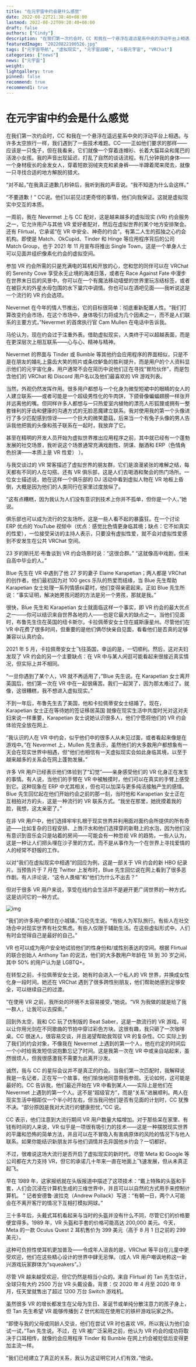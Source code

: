 ```yaml
---
title: "在元宇宙中约会是什么感觉"
date: 2022-08-22T21:38:40+08:00
lastmod: 2022-08-22T09:20:40+08:00
draft: false
authors: ["Cindy"]
description: "在我们第一次约会时，CC 和我在一个悬浮在遥远星系中央的浮动平台上相遇。与许多太空旅行一样，我们遇到了一些技术难题。CC——正如他们要求的那样——应该是一只兔子，但在我看来，它们就像一个穿着连帽衫、长着大猫耳朵和尾巴的活泼小女孩。"
featuredImage: "20220822100526.jpg"
tags: ["元宇宙导航", "虚拟现实", "元宇宙战略", "斗极元宇宙", "VRChat"]
categories: ["news"]
news: ["元宇宙"]
weight: 
lightgallery: true
pinned: false
recommend: true
recommend1: true
---
```


# 在元宇宙中约会是什么感觉

在我们第一次约会时，CC 和我在一个悬浮在遥远星系中央的浮动平台上相遇。与许多太空旅行一样，我们遇到了一些技术难题。CC——正如他们要求的那样——应该是一只兔子，但在我看来，它们就像一个穿着连帽衫、长着大猫耳朵和尾巴的活泼小女孩。我的声音出现延迟，打乱了自然的谈话流程。有几分钟我的身体——一个身材瘦长的金发女人，穿着短款羽绒夹克和紧身裤——半蹲着爬来爬去，就像一只寻找合适的地方解脱的猎犬。

“对不起，”在我真正道歉几秒钟后，我听到我的声音说。“我不知道为什么会这样。”

“不要道歉！” CC说。他们以前见过更奇怪的事情，他们向我保证。这就是虚拟现实中交互的本质。

一周前，我在 Nevermet 上与 CC 配对，这是越来越多的虚拟现实 (VR) 约会服务之一，它允许用户与其他 VR 爱好者配对，然后在虚拟世界的某个地方安排聚会。还有 Flirtual，它承诺“在 VR 中安全、神奇的约会”。有第二人生的孤独之心约会机构。即使是 Match、OkCupid、Tinder 和 Hinge 等应用程序背后的公司 Match Group，也于 2021 年 11 月宣布将推出 Single Town，这是一个单身人士可以见面并组织像素化约会的虚拟空间。

参加 VR 约会所需的只是充满电的耳机和开放的心，您和您的同伴可以在 VRChat 的 Serenity Cove 享受永无止境的海滩日落，或者在 Race Against Fate 中漫步在世界末日后的风景中。你可以在一个有魔法移动墙壁的世界里玩冻结标签，或者在被巨大的外星水母包围的水下巢穴中调情。你也可以在酒吧见面——我听说这是一个流行的 VR 约会选项。

Nevermet 在今年的情人节推出，它的目标很简单：彻底重新配置人性。“我们打算改变约会市场，在这个市场中，身体吸引力将成为几个因素之一，而不是人们联系的主要方式，”Nevermet 的首席执行官 Cam Mullen 在电话中告诉我。

马伦认为，现在约会过于注重外表。借助虚拟现实，人类终于可以超越表面，而是在更深层次上相互联系——心与心、精神与精神。

Nevermet 的界面与 Tinder 或 Bumble 等其他约会应用程序的界面相似，只是不是在朋友的婚礼上露齿大笑的照片或条纹鲈鱼的胜利提升，而是用户的个人资料显示他们的元宇宙化身。用户通常不会在简历中说他们正在寻找“冒险伙伴”，而是包含他们的 VRChat 和 Discord 用户名以及他们最喜欢的 VR 游戏列表。

当然，外观仍然发挥作用。很多用户都想与一个化身为微型短裙中的眼睛的女人的人建立联系——或者可能是一个超级男性化的牛肉饼，下颌骨像蝙蝠翅膀一样张开并远离他的嘴。但同样许多人都想与一只热爱室内植物的漂亮人形狐狸或拥有一整套锋利的牙齿和健康的沟通方式的无脸恶魔建立联系。我对使用我的第一个头像进行了多少匹配感到惊讶——一个巨大的微笑蘑菇，后来当一个有兔子头像的男人告诉我他把我的头像和孩子联系在一起时，我放弃了它。

甚至在精明的开发人员开始为虚拟世界推出应用程序之前，其中就已经有一个蓬勃发展的社交场景，我听说这个场景通常充满戏剧性、阴谋、酗酒和 ERP（色情角色扮演——本质上是 VR 性爱） ）。

与我交谈过的 VR 常客描述了虚拟世界的朋友群，它们是浪漫紧张的难解之结，每天都有不同的人在勾搭。还有 VR 俱乐部，这是人们去喝酒和聚会的热门场所。一位女士描述说，她在这样一个俱乐部的 DJ 活动中看到虚拟人物在 VR 地板上昏倒，大概是因为他们的人类同行在家里过度放纵了。

“这有点糟糕，因为我认为人们没有意识到技术上你并不孤单，但你是一个人，”她说。

俱乐部也可以成为流行的交友场所，这是一些人看不起的暴露狂。在一个讨论 ERP 优点的 YouTube 视频中（优点：感觉比色情更身临其境；缺点：它不如真实的性爱），一位接受采访的主持人表示，只要没有虚拟性爱，就不会对虚拟性爱感到不安发生在公共 VRChat 空间。

23 岁的斯托尼·布鲁谈到 VR 约会场景时说：“这很合群。” “这就像高中戏剧，但来自高中毕业的人。”

Blue 先生在 VR 中遇到了他 27 岁的妻子 Elaine Karapetian；两人都是 VRChat 的创作者。他们最初因为对 100 gecs 乐队的热爱而结缘，当 Blue 先生帮助 Karapetian 女士处理一系列情感纠葛时，他们变得亲密起来。正如 Blue 先生所说：“事实证明，解决她男孩问题的方法是另一个男孩，那就是我。”

很快，Blue 先生和 Karapetian 女士就面临这样一个事实，即 VR 约会的最大优点之一——你可以结识来自世界各地的人——也是它最大的缺点之一。当他们见面时，布鲁先生住在英国的纽卡斯尔，卡拉佩蒂安女士住在威斯康星州。尽管他们在 VR 中花费了很多时间，但重要的是他们俩尽快亲自见面，看看他们是否真的足够兼容以认真约会。

2021 年 5 月，卡拉佩蒂安女士飞往英国，幸运的是，一切顺利。然后，这对夫妇发现了 VR 约会的另一个主要缺点：在 VR 中与某人闲逛可能看起来很接近真实情况，但实际上并不相同。

“一旦你遇到了某个人，VR 就不再适用了，”Blue 先生说。在 Karapetian 女士离开英国后，他们第一次在 VR 中在一起很痛苦。我们一起哭了，因为那太难过了。就像，这很糟糕，我不想进入虚拟现实。”

不到一年后，布鲁先生去了美国，他和卡拉佩蒂安女士结婚了。现在，Karapetian 女士正在等待她的签证移居英国 就像在现实生活中共度时光对这对夫妇来说一样重要，Karapetian 女士说她认识很多人，他们宁愿将他们的 VR 约会体验完全放在网上.

“我认识的人在 VR 中约会，似乎他们中的很多人从未见过面，或者看起来像是在游戏中。”在 Nevermet 上，Mullen 先生表示，虽然他们的大多数用户都想象有一天会在现实世界中相遇，但“他们也相信有一天虚拟现实会如此身临其境，以至于越来越多的关系会在网上蓬勃发展。”

许多 VR 用户已经表示他们体验到了“幻觉”——亲身感受他们的 VR 化身正在发生的事情。有人说，当他们的手臂在 VR 中被触摸时，他们可以在真实的手臂上感受到它。这种现象在 ERP 中尤其相关，但也可以加深与更多纯洁接触产生的感情。Blue 先生回忆起在他们开始约会之前的那一刻，当时他和 Karapetian 女士正在互相拍对方的头，这是一种流行的 VR 联系方式。“我坐在那里，她抚摸着我的脸，我想，这太亲密了。”

在非 VR 用户中，他们选择牢牢扎根于现实世界并利用面对面约会所提供的所有奇迹——比如复杂的日程安排、上唇汗水和他们选择穿的新鞋上的水泡，因为他们没有意识到音乐会只是站着的房间——可能会有一种忽视 VR 的趋势。一些人认为，这是一种让人们把头埋在沙子里的方式，而不是从事作为一个在世界上寻找爱情的人的经常不舒服的工作。

以对“我们在虚拟现实中相遇”的回应为例，这是一部关于 VR 约会的新 HBO 纪录片。当预告片于 7 月在 Twitter 上发布时，Blue 先生回忆说在网上看到了很多恶作剧。有人评论说，“这令人畏缩”和“他们为什么不出去？”

但对于很多 VR 用户来说，享受在线约会生活并不是避开更广阔世界的一种方式。这是访问它的一种方式。



![img](https://static01.nyt.com/images/2022/08/21/fashion/18METAVERSE-DATE2/18METAVERSE-DATE2-articleLarge.jpg?quality=75&auto=webp&disable=upscale)



“我们的许多用户都住在小城镇，”马伦先生说。“有些人为军队旅行。有些人在社交场合中对现实世界有社交焦虑。有些人仅限于辅助生活。在这些虚拟形式中，人们有时会觉得自己是最好的自己。”

VR 也可以成为用户安全地试验他们的性身份和/或性别表达的空间。根据 Flirtual 的联合创始人 Anthony Tan 的说法，他们的大多数用户年龄在 18 到 30 岁之间，其中 50% 的用户认为是 LGBTQ+。

在转型之前，卡拉佩蒂安女士说，她有时会进入一个私人的 VR 世界，并换成女性化身一段时间。她还在 VRChat 遇到了很多跨性别朋友，他们帮助她感到足够安全，可以继续自己的过渡。

“在使用 VR 之前，我所处的环境不太容易接受，”她说。“VR 为我做的就是给了我一群人，让我可以去探索。”

回到外太空，我和 CC 玩了仿制版的 Beat Saber，这是一款流行的 VR 游戏，可以让你用光剑在不同歌曲的节拍中穿过彩色方块。这很有趣，我只砸了一次咖啡桌。CC 很迷人，很容易交谈，并且渴望帮助我驾驭 VR 的复杂性。CC 实际上到了我们的约会对象，不像我在 Nevermet 上遇到的第一个人，他在约定的时间后一个小时给我发短信说抱歉忘记了时间。这是我第一次在 VR 中或亲自站起来，虽然很烦人，但我很感激我不需要为此离开沙发。

诚然，我与 CC 的星际会议并不是真正的约会。当我们第一次匹配时，我解释说我是一名记者，正在写一个故事，他们愉快地同意带我参观。无论如何，这可能是最好的。CC 告诉我，他们最近开始在 VR 中看到某人——实际上是他们在 Nevermet 上遇到的第一个人。这不是“超级官方”，而是“关系”进展顺利。两人在现实生活中相距仅一个半小时左右，但当我问他们是否有见面的计划时，CC 犹豫不决。“部分原因是我对大流行的健康担忧，”CC 说。

CC 表示，他们注意到大流行期间 VR 用户数量大幅增加。对于那些呆在家里、有钱有时间的人来说，VR 似乎是一项很有吸引力的技术——这是一种摆脱现实世界的平庸和恐怖的简单方法，并且可以在不冒吸入有害病原体的风险的情况下与他人联系。如果你能结识新朋友并与他们调情并去异国他乡约会？一切都好。

不过，很难说这场大流行是否开启了虚拟现实的新时代。尽管 Meta 和 Google 等公司都在大力支持 VR，但它的承诺几十年来一直在地面上飞速发展，但从未真正起飞。

早在 1989 年，这家报纸就在头版报道中描述了这项技术：“戴上特殊的头盔和手套，人们会沉浸在计算机生成的三维世界中，并且可以以自然的方式用手来控制计算机。 ” 记者安德鲁·波拉克（Andrew Pollack）写道：“有朝一日，两个人可能会在不离开客厅的情况下互相打模拟网球。”

三十多年后，头戴式耳机看起来与当时的头盔并没有什么不同，尽管它们的价格要便宜得多。1989 年，VR 头盔和手套的价格可能高达 200,000 美元。今天，Meta 的一款 Oculus Quest 2 耳机售价为 399 美元（高于 8 月 1 日之前的 299 美元）。

这种可负担性使耳机更加普及——令成年人沮丧的是，VRChat 等平台在儿童中更受欢迎，他们在这些精心设计的世界中肆无忌惮。（成人 VR 用户嘲讽地称这一新兴游戏玩家群体为“squeakers”。）

尽管 VR 越来越受欢迎，但它仍然是相当小众的。来自 Flirtual 的 Tan 先生估计，全球只有大约 2500 万台 VR 头戴设备。背景：仅 2020 年 4 月至 2020 年 9 月，任天堂就售出了超过 1200 万台 Switch 游戏机。

虽然很多 VR 的增长都发生在父母为生日、圣诞节或单纯分散注意力的孩子身上，但 Tan 先生希望 VR 能够传播到 Z 世代和现在使用它的铁杆游戏玩家之外。

“即使与我的父母或同龄人交谈，他们在尝试 VR 时也喜欢 VR，所以我认为他们会试一试，”Tan 先生说。不过，在 VR 被广泛采用之前，他认为 VR 约会的成功将取决于口耳相传，就像约会应用程序 Tinder 和 Bumble 在网上约会被贬低后变得更加主流一样。

“我们已经建立了真正的关系，我认为这证明它对人们有效，”他说。